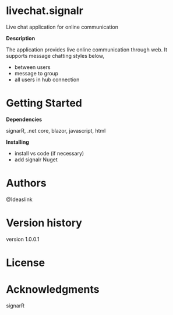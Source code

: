 # __livechat.signalr__

Live chat application for online communication

**Description**

The application provides live online communication through web. It supports message chatting styles below,

- between users
- message to group
- all users in hub connection

# __Getting Started__

__Dependencies__
  
signarR, .net core, blazor, javascript, html
  
__Installing__

- install vs code (if necessary)
- add signalr Nuget

# __Authors__

@Ideaslink

# __Version history__

version 1.0.0.1

# __License__



# __Acknowledgments__

signarR

